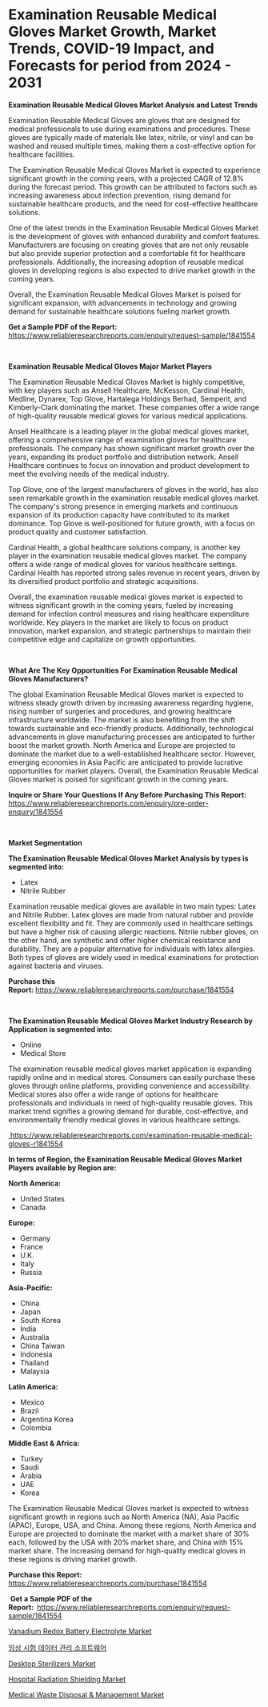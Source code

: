 <p><h1>Examination Reusable Medical Gloves Market Growth, Market Trends, COVID-19 Impact, and Forecasts for period from 2024 - 2031</h1></p><p><strong>Examination Reusable Medical Gloves Market Analysis and Latest Trends</strong></p>
<p><p>Examination Reusable Medical Gloves are gloves that are designed for medical professionals to use during examinations and procedures. These gloves are typically made of materials like latex, nitrile, or vinyl and can be washed and reused multiple times, making them a cost-effective option for healthcare facilities.</p><p>The Examination Reusable Medical Gloves Market is expected to experience significant growth in the coming years, with a projected CAGR of 12.8% during the forecast period. This growth can be attributed to factors such as increasing awareness about infection prevention, rising demand for sustainable healthcare products, and the need for cost-effective healthcare solutions.</p><p>One of the latest trends in the Examination Reusable Medical Gloves Market is the development of gloves with enhanced durability and comfort features. Manufacturers are focusing on creating gloves that are not only reusable but also provide superior protection and a comfortable fit for healthcare professionals. Additionally, the increasing adoption of reusable medical gloves in developing regions is also expected to drive market growth in the coming years.</p><p>Overall, the Examination Reusable Medical Gloves Market is poised for significant expansion, with advancements in technology and growing demand for sustainable healthcare solutions fueling market growth.</p></p>
<p><strong>Get a Sample PDF of the Report:&nbsp;</strong> <a href="https://www.reliableresearchreports.com/enquiry/request-sample/1841554">https://www.reliableresearchreports.com/enquiry/request-sample/1841554</a></p>
<p>&nbsp;</p>
<p><strong>Examination Reusable Medical Gloves Major Market Players</strong></p>
<p><p>The Examination Reusable Medical Gloves Market is highly competitive, with key players such as Ansell Healthcare, McKesson, Cardinal Health, Medline, Dynarex, Top Glove, Hartalega Holdings Berhad, Semperit, and Kimberly-Clark dominating the market. These companies offer a wide range of high-quality reusable medical gloves for various medical applications.</p><p>Ansell Healthcare is a leading player in the global medical gloves market, offering a comprehensive range of examination gloves for healthcare professionals. The company has shown significant market growth over the years, expanding its product portfolio and distribution network. Ansell Healthcare continues to focus on innovation and product development to meet the evolving needs of the medical industry.</p><p>Top Glove, one of the largest manufacturers of gloves in the world, has also seen remarkable growth in the examination reusable medical gloves market. The company's strong presence in emerging markets and continuous expansion of its production capacity have contributed to its market dominance. Top Glove is well-positioned for future growth, with a focus on product quality and customer satisfaction.</p><p>Cardinal Health, a global healthcare solutions company, is another key player in the examination reusable medical gloves market. The company offers a wide range of medical gloves for various healthcare settings. Cardinal Health has reported strong sales revenue in recent years, driven by its diversified product portfolio and strategic acquisitions.</p><p>Overall, the examination reusable medical gloves market is expected to witness significant growth in the coming years, fueled by increasing demand for infection control measures and rising healthcare expenditure worldwide. Key players in the market are likely to focus on product innovation, market expansion, and strategic partnerships to maintain their competitive edge and capitalize on growth opportunities.</p></p>
<p>&nbsp;</p>
<p><strong>What Are The Key Opportunities For Examination Reusable Medical Gloves Manufacturers?</strong></p>
<p><p>The global Examination Reusable Medical Gloves market is expected to witness steady growth driven by increasing awareness regarding hygiene, rising number of surgeries and procedures, and growing healthcare infrastructure worldwide. The market is also benefiting from the shift towards sustainable and eco-friendly products. Additionally, technological advancements in glove manufacturing processes are anticipated to further boost the market growth. North America and Europe are projected to dominate the market due to a well-established healthcare sector. However, emerging economies in Asia Pacific are anticipated to provide lucrative opportunities for market players. Overall, the Examination Reusable Medical Gloves market is poised for significant growth in the coming years.</p></p>
<p><strong>Inquire or Share Your Questions If Any Before Purchasing This Report:</strong> <a href="https://www.reliableresearchreports.com/enquiry/pre-order-enquiry/1841554">https://www.reliableresearchreports.com/enquiry/pre-order-enquiry/1841554</a></p>
<p>&nbsp;</p>
<p><strong>Market Segmentation</strong></p>
<p><strong>The Examination Reusable Medical Gloves Market Analysis by types is segmented into:</strong></p>
<p><ul><li>Latex</li><li>Nitrile Rubber</li></ul></p>
<p><p>Examination reusable medical gloves are available in two main types: Latex and Nitrile Rubber. Latex gloves are made from natural rubber and provide excellent flexibility and fit. They are commonly used in healthcare settings but have a higher risk of causing allergic reactions. Nitrile rubber gloves, on the other hand, are synthetic and offer higher chemical resistance and durability. They are a popular alternative for individuals with latex allergies. Both types of gloves are widely used in medical examinations for protection against bacteria and viruses.</p></p>
<p><strong>Purchase this Report:&nbsp;</strong><a href="https://www.reliableresearchreports.com/purchase/1841554">https://www.reliableresearchreports.com/purchase/1841554</a></p>
<p>&nbsp;</p>
<p><strong>The Examination Reusable Medical Gloves Market Industry Research by Application is segmented into:</strong></p>
<p><ul><li>Online</li><li>Medical Store</li></ul></p>
<p><p>The examination reusable medical gloves market application is expanding rapidly online and in medical stores. Consumers can easily purchase these gloves through online platforms, providing convenience and accessibility. Medical stores also offer a wide range of options for healthcare professionals and individuals in need of high-quality reusable gloves. This market trend signifies a growing demand for durable, cost-effective, and environmentally friendly medical gloves in various healthcare settings.</p></p>
<p><a href="https://www.reliableresearchreports.com/examination-reusable-medical-gloves-r1841554">&nbsp;https://www.reliableresearchreports.com/examination-reusable-medical-gloves-r1841554</a></p>
<p><strong>In terms of Region, the Examination Reusable Medical Gloves Market Players available by Region are:</strong></p>
<p>
    <p> <strong> North America: </strong>
        <ul>
            <li>United States</li>
            <li>Canada</li>
        </ul>
        </p> 
    <p> <strong> Europe: </strong>
        <ul>
            <li>Germany</li>
            <li>France</li>
            <li>U.K.</li>
            <li>Italy</li>
            <li>Russia</li>
        </ul>
        </p> 
    <p> <strong> Asia-Pacific: </strong>
        <ul>
            <li>China</li>
            <li>Japan</li>
            <li>South Korea</li>
            <li>India</li>
            <li>Australia</li>
            <li>China Taiwan</li>
            <li>Indonesia</li>
            <li>Thailand</li>
            <li>Malaysia</li>
        </ul>
        </p> 
    <p> <strong> Latin America: </strong>
        <ul>
            <li>Mexico</li>
            <li>Brazil</li>
            <li>Argentina Korea</li>
            <li>Colombia</li>
        </ul>
        </p> 
    <p> <strong> Middle East & Africa: </strong>
        <ul>
            <li>Turkey</li>
            <li>Saudi</li>
            <li>Arabia</li>
            <li>UAE</li>
            <li>Korea</li>
        </ul>
    </p>
    </p>
<p><p>The Examination Reusable Medical Gloves market is expected to witness significant growth in regions such as North America (NA), Asia Pacific (APAC), Europe, USA, and China. Among these regions, North America and Europe are projected to dominate the market with a market share of 30% each, followed by the USA with 20% market share, and China with 15% market share. The increasing demand for high-quality medical gloves in these regions is driving market growth.</p></p>
<p><strong>Purchase this Report: </strong><a href="https://www.reliableresearchreports.com/purchase/1841554">https://www.reliableresearchreports.com/purchase/1841554</a></p>
<p>&nbsp;<strong>Get a Sample PDF of the Report:&nbsp;&nbsp;</strong><a href="https://www.reliableresearchreports.com/enquiry/request-sample/1841554">https://www.reliableresearchreports.com/enquiry/request-sample/1841554</a></p>
<p><strong></strong></p>
<p><p><a href="https://medium.com/@soloncarter1929/vanadium-redox-battery-electrolyte-market-report-by-product-type-mixed-heating-method-electrolysis-e4653f801204">Vanadium Redox Battery Electrolyte Market</a></p><p><a href="https://github.com/muchswr/Market-Research-Report-List-2/blob/main/178787876862.md">임상 시험 데이터 관리 소프트웨어</a></p><p><a href="https://github.com/santosh758595/Market-Research-Report-List-5/blob/main/desktop-sterilizers-market.md">Desktop Sterilizers Market</a></p><p><a href="https://github.com/mbisetmhermsr/Market-Research-Report-List-3/blob/main/hospital-radiation-shielding-market.md">Hospital Radiation Shielding Market</a></p><p><a href="https://github.com/elizabethdagraca/Market-Research-Report-List-4/blob/main/medical-waste-disposal-management-market.md">Medical Waste Disposal & Management Market</a></p></p>